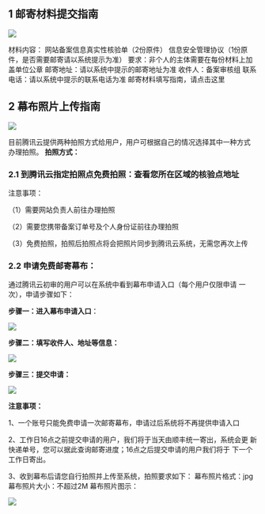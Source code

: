
## 1 邮寄材料提交指南
![](http://qzonestyle.gtimg.cn/qzone/vas/opensns/res/img/shangshuangziliao-04.jpg)

材料内容：
      网站备案信息真实性核验单（2份原件）
      信息安全管理协议（1份原件，是否需要邮寄请以系统提示为准）
要求：非个人的主体需要在每份材料上加盖单位公章
邮寄地址：请以系统中提示的邮寄地址为准
收件人：备案审核组
联系电话：请以系统中提示的联系电话为准 邮寄材料填写指南，请点击这里
## 2 幕布照片上传指南
![](http://qzonestyle.gtimg.cn/qzone/vas/opensns/res/img/shangshuangziliao-05.jpg)

目前腾讯云提供两种拍照方式给用户，用户可根据自己的情况选择其中一种方式
办理拍照。
**拍照方式：**
### 2.1 到腾讯云指定拍照点免费拍照：查看您所在区域的核验点地址

注意事项：

（1）需要网站负责人前往办理拍照

（2）需要您携带备案订单号及个人身份证前往办理拍照

（3）免费拍照，拍照后拍照点将会把照片同步到腾讯云系统，无需您再次上传


### 2.2 申请免费邮寄幕布：

通过腾讯云初审的用户可以在系统中看到幕布申请入口（每个用户仅限申请
一次），申请步骤如下：

**步骤一：进入幕布申请入口**：

![](http://qzonestyle.gtimg.cn/qzone/vas/opensns/res/img/beian-1-2.jpg)

**步骤二：填写收件人、地址等信息：**

![](http://qzonestyle.gtimg.cn/qzone/vas/opensns/res/img/beian-2-2.jpg)

**步骤三：提交申请：**

![](http://qzonestyle.gtimg.cn/qzone/vas/opensns/res/img/beian-3-2.jpg)

**注意事项：**

1、一个账号只能免费申请一次邮寄幕布，申请过后系统将不再提供申请入口

2、工作日16点之前提交申请的用户，我们将于当天由顺丰统一寄出，系统会更
新快递单号，您可以据此查询邮寄进度；16点之后提交申请的用户我们将于
下一个工作日寄出。

3、收到幕布后请您自行拍照并上传至系统，拍照要求如下：
   幕布照片格式：jpg
   幕布照片大小：不超过2M
   幕布照片图示：

![](http://qzonestyle.gtimg.cn/qzone/vas/opensns/res/img/beian-4.jpg)